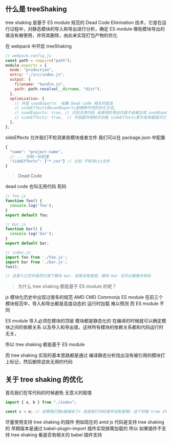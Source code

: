 ## 什么是 treeShaking

tree shaking 是基于 ES module 规范的 Dead Code Elimination 技术，它是在运行过程中，对静态模块的导入和导出进行分析，确定 ES module 哪些模块导出的值没有被使用，并将其删除，由此来实现打包产物的优化

在 webpack 中开启 treeShaking

```js
// webpack.config.js
const path = require("path");
module.exports = {
  mode: "production",
  entry: "./src/index.js",
  output: {
    filename: "bundle.js",
    path: path.resolve(__dirname, "dist"),
  },
  optimization: {
    // 开启 usedExports  收集 Dead code 相关的信息
    // sideEffects和usedExports是两种不同的优化方式。
    // usedExports: true, // 识别无用代码 未使用的导出内容不会被生成 usedExports 依赖于 terser 去检测语句中的副作用。
    // sideEffects: true,  // 开启副作用标识功能 sideEffects更为有效是因为它允许跳过整个模块/文件和整个文件子树。
  },
};
```

sideEffects 允许我们不检测某些模块或者文件 我们可以在 package.json 中配置

```js
{
  "name": "project-name",
  // ... 忽略一些配置
  "sideEffects": ["*.css"] // 比如 不检测css文件
}
```

> Dead Code

dead code 也叫无用代码 死码

```js
// foo.js
function foo() {
  console.log('foo');
}
export default foo;

// bar.js
function bar() {
  console.log('bar');
}
export default bar;

// index.js
import foo from './foo.js';
import bar from './bar.js';
foo();

// 这里入口文件虽然引用了模块 bar，但是没有使用，模块 bar 也可以被看作死码

```

> 为什么 tree shaking 都是基于 ES module 的呢？

js 模块化历史中出现过很多的规范 AMD CMD Commonjs ES module
在前三个模块规范中，导入和导出都是高度动态的 运行时加载 难以预测 而 ES module 不同

ES module 导入必须在模块的顶层 模块都是静态化的 在编译的时候就可以确定模块之间的依赖关系 以及导入和导出值，这样所有模块的依赖关系都和代码运行时无关，

所以 tree shaking 都是基于 ES module

而 tree shaking 实现的基本思路都是通过 编译静态分析找出没有被引用的模块打上标记，然后删除这些无用的代码

## 关于 tree shaking 的优化

首先我们在写代码的时候避免 无意义的赋值

```js
import { a, b } from "./index";

const c = a; // 如果我们把a赋值给了c 但是我们代码里并没有使用c 这个时候 tree shaking是不能把模块a删除掉的
```

尽量使用支持 tree shaking 的插件 例如现在的 antd js 代码是支持 tree shaking 的 早期版本是通过 babel-plugin-import 插件实现按需加载的
所以 如果插件不支持 tree shaking 看是否有相关的 babel 插件支持
